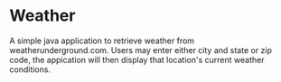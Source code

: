 # Weather
A simple java application to retrieve weather from weatherunderground.com.  Users may enter either city and state or 
zip code, the appication will then display that location's current weather conditions.

